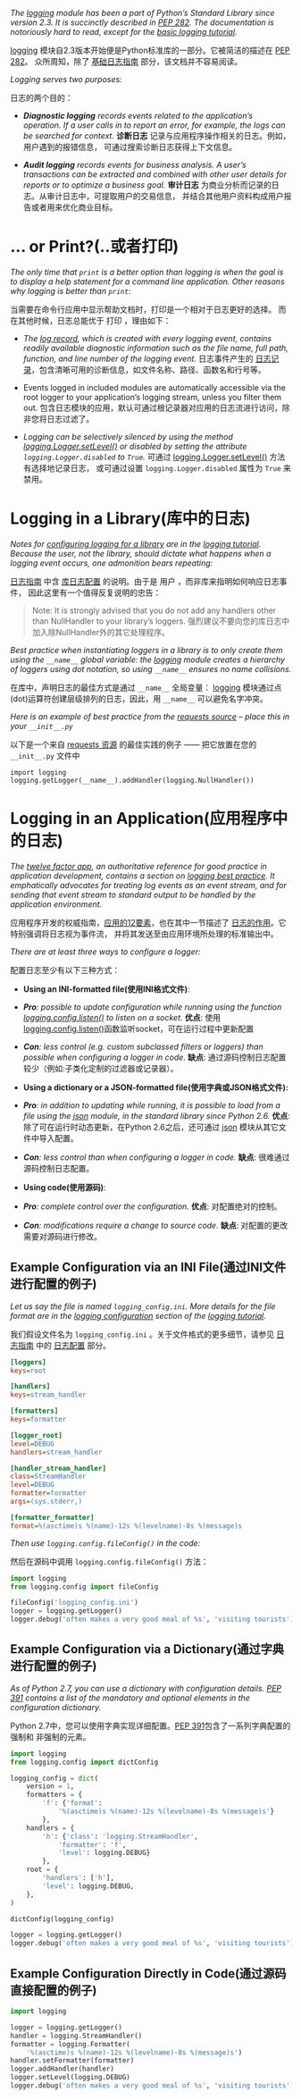 *The [logging](http://docs.python.org/library/logging.html#module-logging) module has been a part of Python’s Standard Library since version 2.3. It is succinctly described in [PEP 282](https://www.python.org/dev/peps/pep-0282). The documentation is notoriously hard to read, except for the [basic logging tutorial](http://docs.python.org/howto/logging.html#logging-basic-tutorial).*

[logging](http://docs.python.org/library/logging.html#module-logging) 模块自2.3版本开始便是Python标准库的一部分。它被简洁的描述在 [PEP 282](https://www.python.org/dev/peps/pep-0282)。 众所周知，除了 [基础日志指南](http://docs.python.org/howto/logging.html#logging-basic-tutorial) 部分，该文档并不容易阅读。

*Logging serves two purposes:*

日志的两个目的：

- ***Diagnostic logging** records events related to the application’s operation. If a user calls in to report an error, for example, the logs can be searched for context.*
**诊断日志** 记录与应用程序操作相关的日志。例如，用户遇到的报错信息， 可通过搜索诊断日志获得上下文信息。

- ***Audit logging** records events for business analysis. A user’s transactions can be extracted and combined with other user details for reports or to optimize a business goal.*
**审计日志** 为商业分析而记录的日志。从审计日志中，可提取用户的交易信息， 并结合其他用户资料构成用户报告或者用来优化商业目标。

# ... or Print?(..或者打印)

*The only time that `print` is a better option than logging is when the goal is to display a help statement for a command line application. Other reasons why logging is better than `print`:*

当需要在命令行应用中显示帮助文档时，打印是一个相对于日志更好的选择。 而在其他时候，日志总能优于 打印 ，理由如下：

- *The [log record](https://docs.python.org/library/logging.html#logrecord-attributes), which is created with every logging event, contains readily available diagnostic information such as the file name, full path, function, and line number of the logging event.*
日志事件产生的 [日志记录](https://docs.python.org/library/logging.html#logrecord-attributes)，包含清晰可用的诊断信息，如文件名称、路径、函数名和行号等。

-  Events logged in included modules are automatically accessible via the root logger to your application’s logging stream, unless you filter them out.
包含日志模块的应用，默认可通过根记录器对应用的日志流进行访问，除非您将日志过滤了。

- *Logging can be selectively silenced by using the method [logging.Logger.setLevel()](http://docs.python.org/library/logging.html#logging.Logger.setLevel) or disabled by setting the attribute `logging.Logger.disabled` to `True`.*
可通过 [logging.Logger.setLevel()](http://docs.python.org/library/logging.html#logging.Logger.setLevel) 方法有选择地记录日志， 或可通过设置 `logging.Logger.disabled` 属性为 `True` 来禁用。

# Logging in a Library(库中的日志)

*Notes for [configuring logging for a library](https://docs.python.org/howto/logging.html#configuring-logging-for-a-library) are in the [logging tutorial](http://docs.python.org/howto/logging.html). Because the user, not the library, should dictate what happens when a logging event occurs, one admonition bears repeating:*

[日志指南](http://docs.python.org/howto/logging.html) 中含 [库日志配置](https://docs.python.org/howto/logging.html#configuring-logging-for-a-library) 的说明。由于是 用户 ，而非库来指明如何响应日志事件， 因此这里有一个值得反复说明的忠告：

>Note: It is strongly advised that you do not add any handlers other than NullHandler to your library’s loggers.
强烈建议不要向您的库日志中加入除NullHandler外的其它处理程序。

*Best practice when instantiating loggers in a library is to only create them using the `__name__` global variable: the [logging](http://docs.python.org/library/logging.html#module-logging) module creates a hierarchy of loggers using dot notation, so using `__name__` ensures no name collisions.*

在库中，声明日志的最佳方式是通过 `__name__` 全局变量： [logging](http://docs.python.org/library/logging.html#module-logging) 模块通过点(dot)运算符创建层级排列的日志，因此，用 `__name__` 可以避免名字冲突。

*Here is an example of best practice from the [requests source](https://github.com/kennethreitz/requests) – place this in your `__init__.py`*

以下是一个来自 [requests 资源](https://github.com/kennethreitz/requests) 的最佳实践的例子 —— 把它放置在您的 `__init__.py` 文件中
```
import logging
logging.getLogger(__name__).addHandler(logging.NullHandler())
```

# Logging in an Application(应用程序中的日志)

*The [twelve factor app](http://12factor.net), an authoritative reference for good practice in application development, contains a section on [logging best practice](http://12factor.net/logs). It emphatically advocates for treating log events as an event stream, and for sending that event stream to standard output to be handled by the application environment.*

应用程序开发的权威指南，[应用的12要素](http://12factor.net)，也在其中一节描述了 [日志的作用](http://12factor.net/logs)。它特别强调将日志视为事件流， 并将其发送至由应用环境所处理的标准输出中。

*There are at least three ways to configure a logger:*

配置日志至少有以下三种方式：

- **Using an INI-formatted file(使用INI格式文件)**:
 - ***Pro**: possible to update configuration while running using the function [logging.config.listen()](http://docs.python.org/library/logging.config.html#logging.config.listen) to listen on a socket.*
**优点**: 使用 [logging.config.listen()](http://docs.python.org/library/logging.config.html#logging.config.listen)函数监听socket，可在运行过程中更新配置
 - ***Con**: less control (e.g. custom subclassed filters or loggers) than possible when configuring a logger in code.*
 **缺点**: 通过源码控制日志配置较少（例如:子类化定制的过滤器或记录器）。

- **Using a dictionary or a JSON-formatted file(使用字典或JSON格式文件):**
 - ***Pro**: in addition to updating while running, it is possible to load from a file using the [json](http://docs.python.org/library/json.html#module-json) module, in the standard library since Python 2.6.* 
 **优点**: 除了可在运行时动态更新，在Python 2.6之后，还可通过 [json](http://docs.python.org/library/json.html#module-json) 模块从其它文件中导入配置。
 -  ***Con**: less control than when configuring a logger in code.*
 **缺点**: 很难通过源码控制日志配置。

- **Using code(使用源码)**:
 - ***Pro**: complete control over the configuration.*
 **优点**: 对配置绝对的控制。
 - ***Con**: modifications require a change to source code.*
 **缺点**: 对配置的更改需要对源码进行修改。

## Example Configuration via an INI File(通过INI文件进行配置的例子)

*Let us say the file is named `logging_config.ini`. More details for the file format are in the [logging configuration](https://docs.python.org/howto/logging.html#configuring-logging) section of the [logging tutorial](http://docs.python.org/howto/logging.html).*

我们假设文件名为 `logging_config.ini` 。关于文件格式的更多细节，请参见 [日志指南](http://docs.python.org/howto/logging.html) 中的 [日志配置](https://docs.python.org/howto/logging.html#configuring-logging) 部分。
```ini
[loggers]
keys=root

[handlers]
keys=stream_handler

[formatters]
keys=formatter

[logger_root]
level=DEBUG
handlers=stream_handler

[handler_stream_handler]
class=StreamHandler
level=DEBUG
formatter=formatter
args=(sys.stderr,)

[formatter_formatter]
format=%(asctime)s %(name)-12s %(levelname)-8s %(message)s
```

*Then use `logging.config.fileConfig()` in the code:*

然后在源码中调用 `logging.config.fileConfig()` 方法：
```python
import logging
from logging.config import fileConfig

fileConfig('logging_config.ini')
logger = logging.getLogger()
logger.debug('often makes a very good meal of %s', 'visiting tourists')
```

## Example Configuration via a Dictionary(通过字典进行配置的例子)

*As of Python 2.7, you can use a dictionary with configuration details. [PEP 391](https://www.python.org/dev/peps/pep-0391) contains a list of the mandatory and optional elements in the configuration dictionary.*

Python 2.7中，您可以使用字典实现详细配置。[PEP 391](https://www.python.org/dev/peps/pep-0391)包含了一系列字典配置的强制和 非强制的元素。
```python
import logging
from logging.config import dictConfig

logging_config = dict(
    version = 1,
    formatters = {
        'f': {'format':
            '%(asctime)s %(name)-12s %(levelname)-8s %(message)s'}
        },
    handlers = {
        'h': {'class': 'logging.StreamHandler',
            'formatter': 'f',
            'level': logging.DEBUG}
        },
    root = {
        'handlers': ['h'],
        'level': logging.DEBUG,
    },
)

dictConfig(logging_config)

logger = logging.getLogger()
logger.debug('often makes a very good meal of %s', 'visiting tourists')
```

## Example Configuration Directly in Code(通过源码直接配置的例子)
```python
import logging

logger = logging.getLogger()
handler = logging.StreamHandler()
formatter = logging.Formatter(
    '%(asctime)s %(name)-12s %(levelname)-8s %(message)s')
handler.setFormatter(formatter)
logger.addHandler(handler)
logger.setLevel(logging.DEBUG)
logger.debug('often makes a very good meal of %s', 'visiting tourists')
```